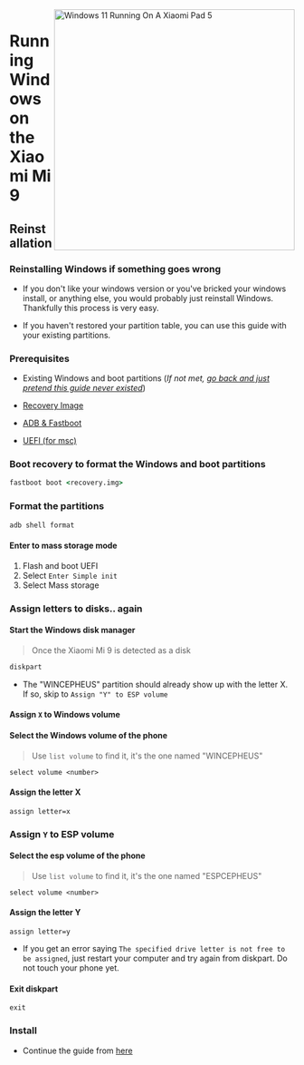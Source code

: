 <img align="right" src="https://github.com/woacepheus/Port-Windows-11-Xiaomi-Mi-9/blob/main/cepheus.png" width="425" alt="Windows 11 Running On A Xiaomi Pad 5">


# Running Windows on the Xiaomi Mi 9

## Reinstallation

### Reinstalling Windows if something goes wrong

- If you don't like your windows version or you've bricked your windows install, or anything else, you would probably just reinstall Windows. Thankfully this process is very easy.

- If you haven't restored your partition table, you can use this guide with your existing partitions.

### Prerequisites

- Existing Windows and boot partitions (*If not met, [go back and just pretend this guide never existed](/guide/English/1-partition-en.md)*)

- [Recovery Image](../../../../releases/tag/1.1)

- [ADB & Fastboot](https://developer.android.com/studio/releases/platform-tools)

- [UEFI (for msc)](https://github.com/woacepheus/Port-Windows-11-Xiaomi-Mi-9/releases/download/1.1/samsung.img)

### Boot recovery to format the Windows and boot partitions

```cmd
fastboot boot <recovery.img>
```
### Format the partitions

```cmd
adb shell format
```

#### Enter to mass storage mode
1. Flash and boot UEFI
2. Select
   `Enter Simple init`
3. Select Mass storage

### Assign letters to disks.. again
  

#### Start the Windows disk manager

> Once the Xiaomi Mi 9 is detected as a disk

```cmd
diskpart
```

- The "WINCEPHEUS" partition should already show up with the letter X. If so, skip to `Assign "Y" to ESP volume`

#### Assign `X` to Windows volume

#### Select the Windows volume of the phone
> Use `list volume` to find it, it's the one named "WINCEPHEUS"

```diskpart
select volume <number>
```

#### Assign the letter X
```diskpart
assign letter=x
```

### Assign `Y` to ESP volume

#### Select the esp volume of the phone
> Use `list volume` to find it, it's the one named "ESPCEPHEUS"

```diskpart
select volume <number>
```

#### Assign the letter Y

```diskpart
assign letter=y
```

- If you get an error saying `The specified drive letter is not free to be assigned`, just restart your computer and try again from diskpart. Do not touch your phone yet.

#### Exit diskpart
```diskpart
exit
```


### Install

- Continue the guide from [here](/guide/English/2-install-en.md#install)
